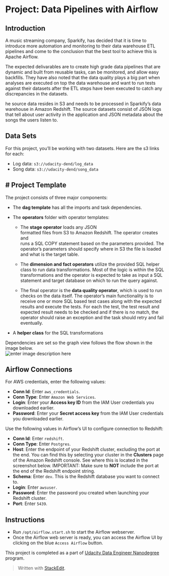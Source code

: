 
<h1 id="project--data-pipelines-with-airflow">Project:  Data Pipelines with Airflow</h1>
<h2 id="introduction">Introduction</h2>
<p>A music streaming company, Sparkify, has decided that it is time to introduce more automation and monitoring to their data warehouse ETL pipelines and come to the conclusion that the best tool to achieve this is Apache Airflow.</p>
<p>The expected delivarables are to create high grade data pipelines that are dynamic and built from reusable tasks, can be monitored, and allow easy backfills. They have also noted that the data quality plays a big part when analyses are executed on top the data warehouse and want to run tests against their datasets after the ETL steps have been executed to catch any discrepancies in the datasets.</p>
<p>he source data resides in S3 and needs to be processed in Sparkify’s data warehouse in Amazon Redshift. The source datasets consist of JSON logs that tell about user activity in the application and JSON metadata about the songs the users listen to.</p>
<h2 id="data-sets">Data Sets</h2>
<p>For this project, you’ll be working with two datasets. Here are the s3 links for each:</p>
<ul>
<li>Log data:  <code>s3://udacity-dend/log_data</code></li>
<li>Song data:  <code>s3://udacity-dend/song_data</code></li>
</ul>
<h2 id="project-template"># Project Template</h2>
<p>The project consists of three major components:</p>
<ul>
<li>
<p>The  <strong>dag template</strong>  has all the imports and task dependencies.</p>
</li>
<li>
<p>The  <strong>operators</strong>  folder with operator templates:</p>
<ul>
<li>
<p>The <strong>stage operator</strong> loads any JSON<br>
formatted files from S3 to Amazon Redshift. The operator creates and<br>
runs a SQL COPY statement based on the parameters provided. The<br>
operator’s parameters should specify where in S3 the file is loaded<br>
and what is the target table.</p>
</li>
<li>
<p>The <strong>dimension and fact operators</strong> utilize the provided SQL helper class to run data transformations. Most of the logic is within the SQL transformations and the operator is expected to take as input a SQL statement and target database on which to run the query against.</p>
</li>
<li>
<p>The final operator is the <strong>data quality operator</strong>, which is used to run checks on the data itself. The operator’s main functionality is to receive one or more SQL based test cases along with the expected results and execute the tests. For each the test, the test result and expected result needs to be checked and if there is no match, the operator should raise an exception and the task should retry and fail eventually.</p>
</li>
</ul>
</li>
<li>
<p>A  <strong>helper class</strong>  for the SQL transformations</p>
</li>
</ul>
<p>Dependencies are set so the graph view follows the flow shown in the image below.<br>
<img src="https://video.udacity-data.com/topher/2019/January/5c48a861_example-dag/example-dag.png" alt="enter image description here"></p>
<h2 id="airflow-connections">Airflow Connections</h2>
<p>For AWS credentials, enter the following values:</p>
<ul>
<li><strong>Conn Id</strong>: Enter  <code>aws_credentials</code>.</li>
<li><strong>Conn Type</strong>: Enter  <code>Amazon Web Services</code>.</li>
<li><strong>Login</strong>: Enter your  <strong>Access key ID</strong>  from the IAM User credentials you downloaded earlier.</li>
<li><strong>Password</strong>: Enter your  <strong>Secret access key</strong>  from the IAM User credentials you downloaded earlier.</li>
</ul>
<p>Use the following values in Airflow’s UI to configure connection to Redshift:</p>
<ul>
<li><strong>Conn Id</strong>: Enter  <code>redshift</code>.</li>
<li><strong>Conn Type</strong>: Enter  <code>Postgres</code>.</li>
<li><strong>Host</strong>: Enter the endpoint of your Redshift cluster, excluding the port at the end. You can find this by selecting your cluster in the  <strong>Clusters</strong>  page of the Amazon Redshift console. See where this is located in the screenshot below. IMPORTANT: Make sure to  <strong>NOT</strong>  include the port at the end of the Redshift endpoint string.</li>
<li><strong>Schema</strong>: Enter  <code>dev</code>. This is the Redshift database you want to connect to.</li>
<li><strong>Login</strong>: Enter  <code>awsuser</code>.</li>
<li><strong>Password</strong>: Enter the password you created when launching your Redshift cluster.</li>
<li><strong>Port</strong>: Enter  <code>5439</code>.</li>
</ul>
<h2 id="instructions">Instructions</h2>
<ul>
<li>Run <code>/opt/airflow.start.sh</code> to start the Airflow webserver.</li>
<li>Once the Airflow web server is ready, you can access the Airflow UI by clicking on the blue <code>Access Airflow</code> button.</li>
</ul>
<p>This project is completed as a part of  <a href="https://www.udacity.com/course/data-engineer-nanodegree--nd027?utm_source=gsem_brand&amp;utm_medium=ads_r&amp;utm_campaign=8826748985_c&amp;utm_term=88603514323&amp;utm_keyword=udacity%20data%20engineer_e&amp;gclid=CjwKCAjw1ej5BRBhEiwAfHyh1LJE9bbir4kCyJjj0cAdE5HBb9F9YOxcXwrQNZLz_ieHirhgGkPd8xoC7tAQAvD_BwE">Udacity Data Engineer Nanodegree</a> program.</p>
<blockquote>
<p>Written with <a href="https://stackedit.io/">StackEdit</a>.</p>
</blockquote>

